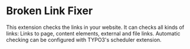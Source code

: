 # Broken Link Fixer

This extension checks the links
in your website. It can checks all kinds of links:
Links to page, content elements, external and file links.
Automatic checking can be configured with TYPO3's scheduler
extension.
